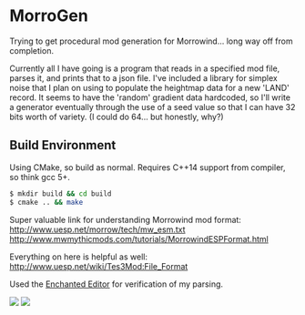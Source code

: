 # MorroGen
Trying to get procedural mod generation for Morrowind... long way off from
completion.

Currently all I have going is a program that reads in a specified mod file,
parses it, and prints that to a json file. I've included a library for simplex
noise that I plan on using to populate the heightmap data for a new 'LAND'
record. It seems to have the 'random' gradient data hardcoded, so I'll write a
generator eventually through the use of a seed value so that I can have 32 bits
worth of variety.  (I could do 64... but honestly, why?)

## Build Environment
Using CMake, so build as normal.  Requires C++14 support from compiler, so
think gcc 5+.

```bash
$ mkdir build && cd build
$ cmake .. && make
```

Super valuable link for understanding Morrowind mod format:
http://www.uesp.net/morrow/tech/mw_esm.txt
http://www.mwmythicmods.com/tutorials/MorrowindESPFormat.html


Everything on here is helpful as well:
http://www.uesp.net/wiki/Tes3Mod:File_Format

Used the [Enchanted Editor](http://www.uesp.net/wiki/Tes3Mod:Enchanted_Editor) for verification of my parsing.

[<img src="https://github.com/kaharrs/morrogen/screenshots/terrain.png">]()
[<img src="https://github.com/kaharrs/morrogen/screenshots/terrain1.png">]()
